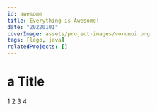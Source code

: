```yaml
---
id: awesome
title: Everything is Awesome!
date: "20220101"
coverImage: assets/project-images/voronoi.png
tags: [lego, java]
relatedProjects: []
---
```


# a Title
1 2 3 4